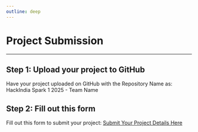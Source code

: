 ```yaml
---
outline: deep
---
```


# Project Submission

***

## Step 1: Upload your project to GitHub

Have your project uploaded on GitHub with the Repository Name as: HackIndia Spark 1 2025 - Team Name

## Step 2: Fill out this form

Fill out this form to submit your project:  [Submit Your Project Details Here](https://forms.office.com/Pages/ResponsePage.aspx?id=DQSIkWdsW0yxEjajBLZtrQAAAAAAAAAAAAN__gr7y5BUNUJPSlZFVjgwSzBRM0lUNlBBOFkwWDdYQy4u)

